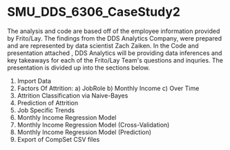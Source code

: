 # SMU_DDS_6306_CaseStudy2

The analysis and code are based off of the  employee information provided by Frito/Lay. The findings from the DDS Analytics Company, were prepared and are represented by data scientist Zach Zaiken.  In the Code and presentation attached , DDS Analytics will be providing data inferences and key takeaways for each of the Frito/Lay Team's questions and inquries. The presentation is divided up into the sections below.

1. Import Data
2. Factors Of Attrition:
    a) JobRole
    b) Monthly Income
    c) Over Time
3. Attrition Classification via Naive-Bayes
4. Prediction of Attrition
5. Job Specific Trends
6. Monthly Income Regression Model
7. Monthly Income Regression Model (Cross-Validation)
8. Monthly Income Regression Model (Prediction)
9. Export of CompSet CSV files

